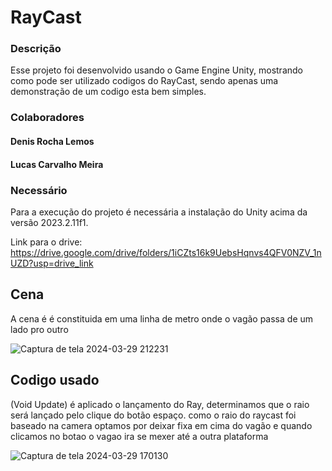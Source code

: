 # RayCast

### Descrição 
Esse projeto foi desenvolvido usando o Game Engine Unity, mostrando como pode ser utilizado codigos do RayCast, sendo apenas uma demonstração de um codigo esta bem simples. 

### Colaboradores

#### Denis Rocha Lemos
#### Lucas Carvalho Meira

### Necessário 
Para a execução do projeto é necessária a instalação do Unity acima da versão 2023.2.11f1.

Link para o drive: https://drive.google.com/drive/folders/1iCZts16k9UebsHqnvs4QFV0NZV_1nUZD?usp=drive_link


## Cena 

A cena é é constituida em uma linha de metro onde o vagão passa de um lado pro outro 

![Captura de tela 2024-03-29 212231](https://github.com/Meira-Lucas/RayCast/assets/128614213/5026e088-c1b9-4d47-8180-002bad3047e8)

## Codigo usado 
(Void Update) é aplicado o lançamento do Ray, determinamos que o raio será lançado pelo clique do botão espaço.
como o raio do raycast foi baseado na camera optamos por deixar fixa em cima do vagão e quando clicamos no botao o vagao ira se mexer até a outra plataforma 

![Captura de tela 2024-03-29 170130](https://github.com/Meira-Lucas/RayCast/assets/128614213/06c02bf3-2ea3-4e56-b4f3-5b61580f8e8d)
